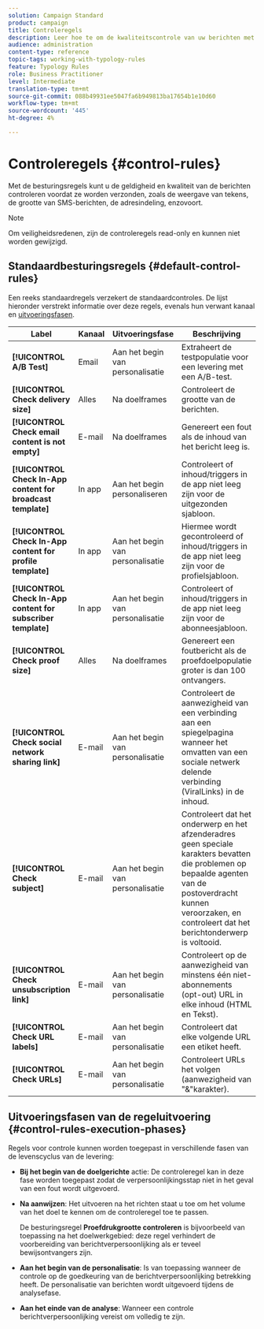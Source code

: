 ```yaml
---
solution: Campaign Standard
product: campaign
title: Controleregels
description: Leer hoe te om de kwaliteitscontrole van uw berichten met controleregels te versterken.
audience: administration
content-type: reference
topic-tags: working-with-typology-rules
feature: Typology Rules
role: Business Practitioner
level: Intermediate
translation-type: tm+mt
source-git-commit: 088b49931ee5047fa6b949813ba17654b1e10d60
workflow-type: tm+mt
source-wordcount: '445'
ht-degree: 4%

---
```



# Controleregels {#control-rules}

Met de besturingsregels kunt u de geldigheid en kwaliteit van de berichten controleren voordat ze worden verzonden, zoals de weergave van tekens, de grootte van SMS-berichten, de adresindeling, enzovoort.

>[!NOTE]
>
>Om veiligheidsredenen, zijn de controleregels read-only en kunnen niet worden gewijzigd.

## Standaardbesturingsregels {#default-control-rules}

Een reeks standaardregels verzekert de standaardcontroles. De lijst hieronder verstrekt informatie over deze regels, evenals hun verwant kanaal en [uitvoeringsfasen](#control-rules-execution-phases).

| Label | Kanaal | Uitvoeringsfase | Beschrijving |
---------|----------|---------|---------
| **[!UICONTROL A/B Test]** | Email | Aan het begin van personalisatie | Extraheert de testpopulatie voor een levering met een A/B-test. |
| **[!UICONTROL Check delivery size]** | Alles | Na doelframes | Controleert de grootte van de berichten. |
| **[!UICONTROL Check email content is not empty]** | E-mail | Na doelframes | Genereert een fout als de inhoud van het bericht leeg is. |
| **[!UICONTROL Check In-App content for broadcast template]** | In app | Aan het begin personaliseren | Controleert of inhoud/triggers in de app niet leeg zijn voor de uitgezonden sjabloon. |
| **[!UICONTROL Check In-App content for profile template]** | In app | Aan het begin van personalisatie | Hiermee wordt gecontroleerd of inhoud/triggers in de app niet leeg zijn voor de profielsjabloon. |
| **[!UICONTROL Check In-App content for subscriber template]** | In app | Aan het begin van personalisatie | Controleert of inhoud/triggers in de app niet leeg zijn voor de abonneesjabloon. |
| **[!UICONTROL Check proof size]** | Alles | Na doelframes | Genereert een foutbericht als de proefdoelpopulatie groter is dan 100 ontvangers. |
| **[!UICONTROL Check social network sharing link]** | E-mail | Aan het begin van personalisatie | Controleert de aanwezigheid van een verbinding aan een spiegelpagina wanneer het omvatten van een sociale netwerk delende verbinding (ViralLinks) in de inhoud. |
| **[!UICONTROL Check subject]** | E-mail | Aan het begin van personalisatie | Controleert dat het onderwerp en het afzenderadres geen speciale karakters bevatten die problemen op bepaalde agenten van de postoverdracht kunnen veroorzaken, en controleert dat het berichtonderwerp is voltooid. |
| **[!UICONTROL Check unsubscription link]** | E-mail | Aan het begin van personalisatie | Controleert op de aanwezigheid van minstens één niet-abonnements (opt-out) URL in elke inhoud (HTML en Tekst). |
| **[!UICONTROL Check URL labels]** | E-mail | Aan het begin van personalisatie | Controleert dat elke volgende URL een etiket heeft. |
| **[!UICONTROL Check URLs]** | E-mail | Aan het begin van personalisatie | Controleert URLs het volgen (aanwezigheid van &quot;&amp;&quot;karakter). |

## Uitvoeringsfasen van de regeluitvoering {#control-rules-execution-phases}

Regels voor controle kunnen worden toegepast in verschillende fasen van de levenscyclus van de levering:

* **Bij het begin van de doelgerichte** actie: De controleregel kan in deze fase worden toegepast zodat de verpersoonlijkingsstap niet in het geval van een fout wordt uitgevoerd.

* **Na aanwijzen**: Het uitvoeren na het richten staat u toe om het volume van het doel te kennen om de controleregel toe te passen.

   De besturingsregel **Proefdrukgrootte controleren** is bijvoorbeeld van toepassing na het doelwerkgebied: deze regel verhindert de voorbereiding van berichtverpersoonlijking als er teveel bewijsontvangers zijn.

* **Aan het begin van de personalisatie**: Is van toepassing wanneer de controle op de goedkeuring van de berichtverpersoonlijking betrekking heeft. De personalisatie van berichten wordt uitgevoerd tijdens de analysefase.

* **Aan het einde van de analyse**: Wanneer een controle berichtverpersoonlijking vereist om volledig te zijn.
